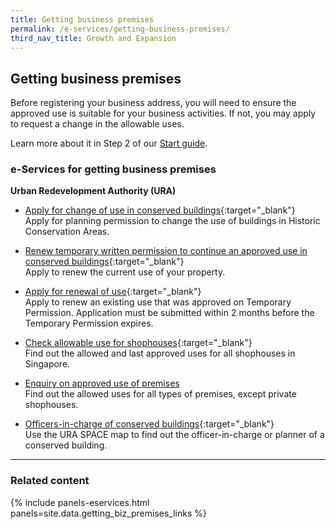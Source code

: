 ```yaml
---
title: Getting business premises
permalink: /e-services/getting-business-premises/
third_nav_title: Growth and Expansion
---
```


## Getting business premises

Before registering your business address, you will need to ensure the approved use is suitable for your business activities. If not, you may apply to request a change in the allowable uses.

Learn more about it in Step 2 of our [Start guide](/start-a-business/submit-a-business-address/).

### e-Services for getting business premises

**Urban Redevelopment Authority (URA)**

- [Apply for change of use in conserved buildings](https://licence1.business.gov.sg/){:target="_blank"}
  <br>Apply for planning permission to change the use of buildings in Historic Conservation Areas.

- [Renew temporary written permission to continue an approved use in conserved buildings](https://licence1.business.gov.sg/){:target="_blank"}
  <br>Apply to renew the current use of your property.

- [Apply for renewal of use](https://licence1.business.gov.sg/){:target="_blank"}
  <br>Apply to renew an existing use that was approved on Temporary Permission. Application must be submitted within 2 months before the Temporary Permission expires.

- [Check allowable use for shophouses](https://www.ura.gov.sg/maps/?service=eAdvisor){:target="_blank"}
  <br>Find out the allowed and last approved uses for all shophouses in Singapore.

- <a href="https://www.ura.gov.sg/EnquiryOnApprovedUse/#:~:text=of%2Dcharge).-,If%20the%20subject%20premises%20is%20a%20private%20shophouse%20unit%2C%20you,of%20%2453.50%20per%20enquiry%20applies." target="_blank">Enquiry on approved use of premises</a>
  <br>Find out the allowed uses for all types of premises, except private shophouses.

- [Officers-in-charge of conserved buildings](https://www.ura.gov.sg/maps/?service=eAdvisor){:target="_blank"}
  <br>Use the URA SPACE map to find out the officer-in-charge or planner of a conserved building.

---

### Related content

{% include panels-eservices.html panels=site.data.getting_biz_premises_links %}
